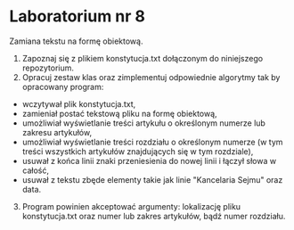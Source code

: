 # Laboratorium nr 8 

Zamiana tekstu na formę obiektową.

1. Zapoznaj się z plikiem konstytucja.txt dołączonym do niniejszego repozytorium.
2. Opracuj zestaw klas oraz zimplementuj odpowiednie algorytmy tak by opracowany program:
  * wczytywał plik konstytucja.txt,
  * zamieniał postać tekstową pliku na formę obiektową,
  * umożliwiał wyświetlanie treści artykułu o określonym numerze lub zakresu artykułów,
  * umożliwiał wyświetlanie treści rozdziału o określonym numerze (w tym treści wszystkich artykułów znajdujących się w
    tym rozdziale),
  * usuwał z końca linii znaki przeniesienia do nowej linii i łączył słowa w całość,
  * usuwał z tekstu zbęde elementy takie jak linie "Kancelaria Sejmu" oraz data.
3. Program powinien akceptować argumenty: lokalizację pliku konstytucja.txt oraz numer lub zakres artykułów, bądź numer
   rozdziału.
